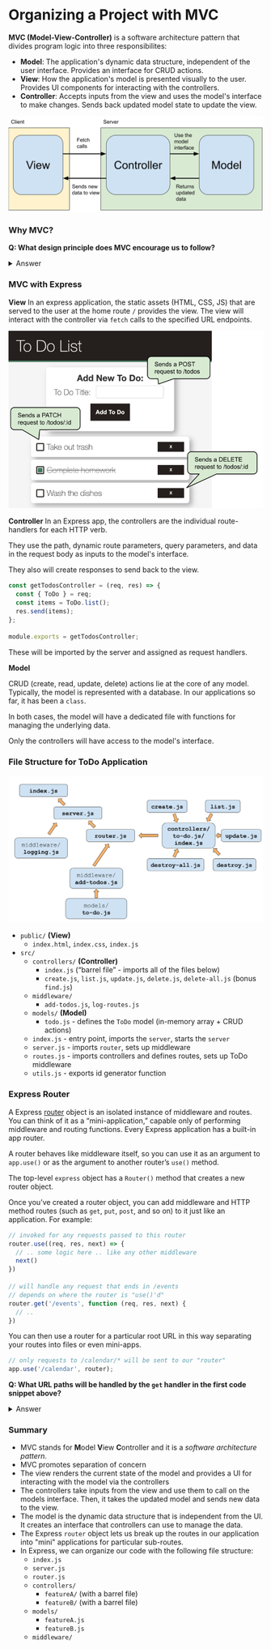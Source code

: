 # Organizing a Project with MVC

**MVC (Model-View-Controller)** is a software architecture pattern that divides program logic into three responsibilites:
* **Model**: The application's dynamic data structure, independent of the user interface. Provides an interface for CRUD actions.
* **View**: How the application's model is presented visually to the user. Provides UI components for interacting with the controllers.
* **Controller**: Accepts inputs from the view and uses the model's interface to make changes. Sends back updated model state to update the view.

![](img/mvc-diagram.svg)

### Why MVC?

**Q: What design principle does MVC encourage us to follow?**

<details><summary>Answer</summary>
<br>

Separation of concerns

</details>

### MVC with Express

**View**
In an express application, the static assets (HTML, CSS, JS) that are served to the user at the home route `/` provides the view. The view will interact with the controller via `fetch` calls to the specified URL endpoints.

![](img/view.svg)

**Controller**
In an Express app, the controllers are the individual route-handlers for each HTTP verb. 

They use the path, dynamic route parameters, query parameters, and data in the request body as inputs to the model's interface. 

They also will create responses to send back to the view.


```js
const getTodosController = (req, res) => {
  const { ToDo } = req;
  const items = ToDo.list();
  res.send(items);
};

module.exports = getTodosController;
```

These will be imported by the server and assigned as request handlers.

**Model**

CRUD (create, read, update, delete) actions lie at the core of any model. Typically, the model is represented with a database. In our applications so far, it has been a `class`. 

In both cases, the model will have a dedicated file with functions for managing the underlying data.

Only the controllers will have access to the model's interface.

### File Structure for ToDo Application

![](img/todo-app-diagram.svg)

- `public/` **(View)** 
    - `index.html`, `index.css`, `index.js`
- `src/`
    - `controllers/` **(Controller)** 
        - `index.js` (“barrel file” - imports all of the files below)
        - `create.js`, `list.js`, `update.js`, `delete.js`, `delete-all.js` (bonus `find.js`)
    - `middleware/`
        - `add-todos.js`, `log-routes.js`
    - `models/` **(Model)**
        - `todo.js` - defines the `ToDo` model (in-memory array + CRUD actions)
    - `index.js` - entry point, imports the `server`, starts the `server`
    - `server.js` - imports `router`, sets up middleware
    - `routes.js` - imports controllers and defines routes, sets up ToDo middleware
    - `utils.js` - exports id generator function

### Express Router

A Express [router](https://expressjs.com/en/api.html#router) object is an isolated instance of middleware and routes. You can think of it as a “mini-application,” capable only of performing middleware and routing functions. Every Express application has a built-in app router.

A router behaves like middleware itself, so you can use it as an argument to `app.use()` or as the argument to another router’s `use()` method.

The top-level `express` object has a `Router()` method that creates a new router object.

Once you’ve created a router object, you can add middleware and HTTP method routes (such as `get`, `put`, `post`, and so on) to it just like an application. For example:

```js
// invoked for any requests passed to this router
router.use((req, res, next) => {
  // .. some logic here .. like any other middleware
  next()
})

// will handle any request that ends in /events
// depends on where the router is "use()'d"
router.get('/events', function (req, res, next) {
  // ..
})
```

You can then use a router for a particular root URL in this way separating your routes into files or even mini-apps.

```js
// only requests to /calendar/* will be sent to our "router"
app.use('/calendar', router);
```

**Q: What URL paths will be handled by the `get` handler in the first code snippet above?**

<details><summary>Answer</summary>
<br>

`/calendar/events`

</details>

### Summary

* MVC stands for **M**odel **V**iew **C**ontroller and it is a _software architecture pattern_.
* MVC promotes separation of concern
* The view renders the current state of the model and provides a UI for interacting with the model via the controllers
* The controllers take inputs from the view and use them to call on the models interface. Then, it takes the updated model and sends new data to the view.
* The model is the dynamic data structure that is independent from the UI. It creates an interface that controllers can use to manage the data.
* The Express `router` object lets us break up the routes in our application into "mini" applications for particular sub-routes.
* In Express, we can organize our code with the following file structure:
  * `index.js`
  * `server.js`
  * `router.js`
  * `controllers/`
    * `featureA/` (with a barrel file)
    * `featureB/` (with a barrel file)
  * `models/`
    * `featureA.js`
    * `featureB.js`
  * `middleware/`
  